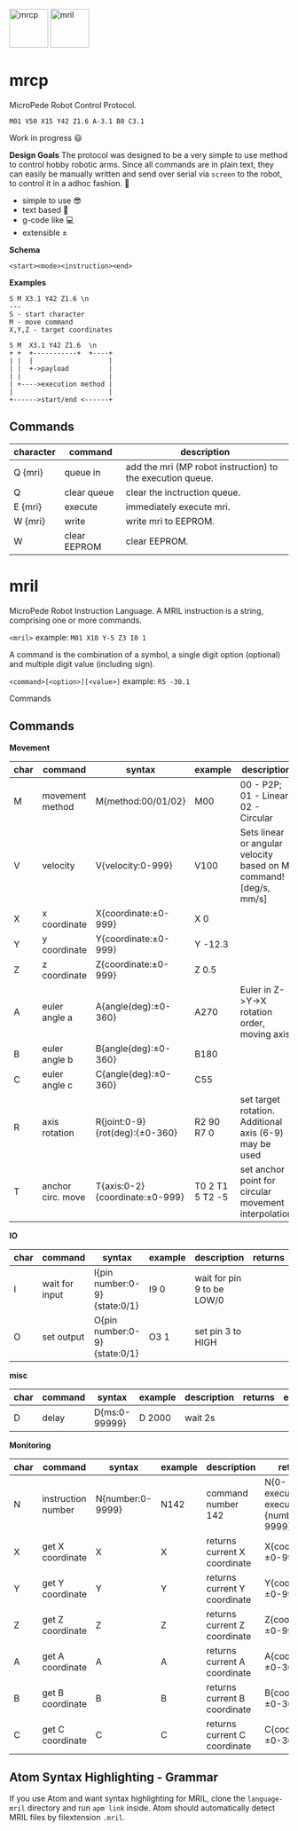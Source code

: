 
<img src="https://cloud.githubusercontent.com/assets/3062564/24832709/e76f61aa-1cb5-11e7-8eda-11b82650cf1a.png" alt="mrcp" width="70" >  <img src="https://cloud.githubusercontent.com/assets/3062564/24832711/eb0a8416-1cb5-11e7-98fa-d0ddccd31eff.png" alt="mril" width="70" >

# mrcp
MicroPede Robot Control Protocol.

```gcode
M01 V50 X15 Y42 Z1.6 A-3.1 B0 C3.1
```

Work in progress 😃

**Design Goals**
The protocol was designed to be a very simple to use method to control hobby robotic arms.
Since all commands are in plain text, they can easily be manually written and send over serial via `screen` to the robot, to control it in a adhoc fashion. 🤖

- simple to use 😎
- text based 📖
- g-code like 💻
- extensible ±

**Schema**
```
<start><mode><instruction><end>
```
**Examples**
```
S M X3.1 Y42 Z1.6 \n
---
S - start character
M - move command
X,Y,Z - target coordinates

S M  X3.1 Y42 Z1.6  \n
+ +  +-----------+  +----+
| |  |                   |
| |  +->payload          |
| |                      |
| +---->execution method |
|                        |
+------>start/end <------+

```

## Commands

|character| command |description|
|   ---   |   ---   |    ---    |
| Q {mri} |queue in     |add the mri (MP robot instruction) to the execution queue.|
| Q       |clear queue  |clear the inctruction queue.|
| E {mri} |execute      |immediately execute mri.|
| W {mri} |write        |write mri to EEPROM.|
| W       |clear EEPROM |clear EEPROM.|

# mril
MicroPede Robot Instruction Language.
A MRIL instruction is a string, comprising one or more commands.

`<mril>` example: `M01 X10 Y-5 Z3 I0 1`

A command is the combination of a symbol, a single digit option (optional) and multiple digit value (including sign).

`<command>[<option>][<value>]` example: `R5 -30.1`

Commands

## Commands


**Movement**

| char | command           | syntax                         | example         | description                                            |
|------|-------------------|--------------------------------|-----------------|--------------------------------------------------------|
| M    | movement method   | M{method:00/01/02}             | M00             | 00 - P2P; 01 - Linear; 02 - Circular                   |
| V    | velocity          | V{velocity:0-999}              | V100            | Sets linear or angular velocity based on M command! [deg/s, mm/s]    |
| X    | x coordinate      | X{coordinate:±0-999}           | X 0             |                                                        |
| Y    | y coordinate      | Y{coordinate:±0-999}           | Y -12.3         |                                                        |
| Z    | z coordinate      | Z{coordinate:±0-999}           | Z 0.5           |                                                        |
| A    | euler angle a     | A{angle(deg):±0-360}           | A270            | Euler in Z->Y->X rotation order, moving axis.          |
| B    | euler angle b     | B{angle(deg):±0-360}           | B180            |                                                        |
| C    | euler angle c     | C{angle(deg):±0-360}           | C55             |                                                        |
| R    | axis rotation     | R{joint:0-9}{rot(deg):{±0-360} | R2 90 R7 0      | set target rotation. Additional axis (6-9) may be used |
| T    | anchor circ. move | T{axis:0-2}{coordinate:±0-999} | T0 2 T1 5 T2 -5 | set anchor point for circular movement interpolation   |

**IO**

| char | command        | syntax                       | example | description                | returns | example |
|------|----------------|------------------------------|---------|----------------------------|---------|---------|
| I    | wait for input | I{pin number:0-9}{state:0/1} | I9 0    | wait for pin 9 to be LOW/0 |         |         |
| O    | set output     | O{pin number:0-9}{state:0/1} | O3 1    | set pin 3 to HIGH          |         |         |

**misc**

| char | command        | syntax                       | example | description                | returns | example |
|------|----------------|------------------------------|---------|----------------------------|---------|---------|
| D    | delay          | D{ms:0-99999}                | D 2000  | wait 2s                    |         |         |

**Monitoring**

| char | command            | syntax           | example | description                  | returns                                         | example |
|------|--------------------|------------------|---------|------------------------------|-------------------------------------------------|---------|
| N    | instruction number | N{number:0-9999} | N142    | command number 142           | N{0-executing/1-executed:0/1}{number:0-9999}    | N1 142  |
| X    | get X coordinate   | X                | X       | returns current X coordinate | X{coordinate:±0-999}             | X -12   |
| Y    | get Y coordinate   | Y                | Y       | returns current Y coordinate | Y{coordinate:±0-999}             | Y 5     |
| Z    | get Z coordinate   | Z                | Z       | returns current Z coordinate | Z{coordinate:±0-999}             | Z -99   |
| A    | get A coordinate   | A                | A       | returns current A coordinate | A{coordinate:±0-360}             | A 0     |
| B    | get B coordinate   | B                | B       | returns current B coordinate | B{coordinate:±0-360}             | B -180  |
| C    | get C coordinate   | C                | C       | returns current C coordinate | C{coordinate:±0-360}             | C 120   |

## Atom Syntax Highlighting - Grammar

If you use Atom and want syntax highlighting for MRIL, clone the `language-mril` directory and run `apm link` inside.
Atom should automatically detect MRIL files by filextension `.mril`.
